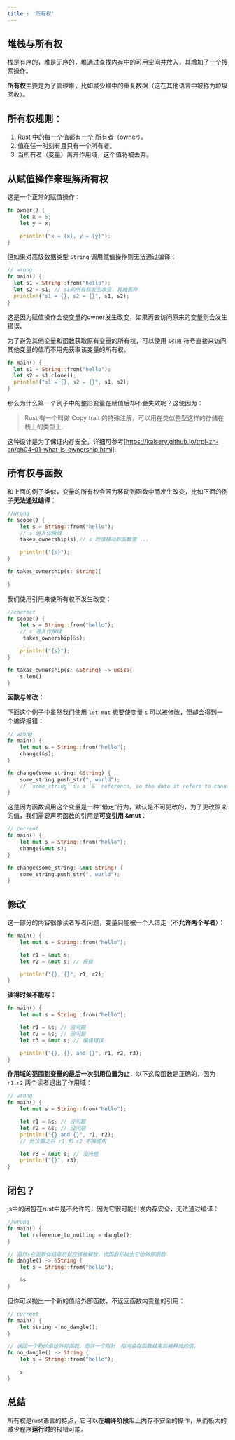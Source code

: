 ```yaml
---
title : '所有权'
---
```

## 堆栈与所有权

栈是有序的，堆是无序的，堆通过查找内存中的可用空间并放入，其增加了一个搜索操作。

**所有权**主要是为了管理堆，比如减少堆中的重复数据（这在其他语言中被称为垃圾回收）。

## 所有权规则：

1. Rust 中的每一个值都有一个 所有者（owner）。
2. 值在任一时刻有且只有一个所有者。
3. 当所有者（变量）离开作用域，这个值将被丢弃。

## 从赋值操作来理解所有权

这是一个正常的赋值操作：

```rust
fn owner() {
    let x = 5;
    let y = x;

    println!("x = {x}, y = {y}");
}
```

但如果对高级数据类型 `String` 调用赋值操作则无法通过编译：

```rust
// wrong
fn main() {
  let s1 = String::from("hello");
  let s2 = s1; // s1的所有权发生改变，其被丢弃
  println!("s1 = {}, s2 = {}", s1, s2);
}
```

这是因为赋值操作会使变量的owner发生改变，如果再去访问原来的变量则会发生错误。

为了避免其他变量和函数获取原有变量的所有权，可以使用 `&引用` 符号直接来访问其他变量的值而不用先获取该变量的所有权。


```rust
fn main() {
  let s1 = String::from("hello");
  let s2 = s1.clone();
  println!("s1 = {}, s2 = {}", s1, s2);
}
```

那么为什么第一个例子中的整形变量在赋值后却不会失效呢？这使因为：

> Rust 有一个叫做 Copy trait 的特殊注解，可以用在类似整型这样的存储在栈上的类型上.

这种设计是为了保证内存安全，详细可参考[https://kaisery.github.io/trpl-zh-cn/ch04-01-what-is-ownership.html].

## 所有权与函数

和上面的例子类似，变量的所有权会因为移动到函数中而发生改变，比如下面的例子**无法通过编译**：

```rust
//wrong
fn scope() {
    let s = String::from("hello");
    // s 进入作用域
    takes_ownership(s);// s 的值移动到函数里 ...

    println!("{s}");
}

fn takes_ownership(s: String){
    
}
```

我们使用引用来使所有权不发生改变：

```rust
//correct
fn scope() {
    let s = String::from("hello");
    // s 进入作用域
     takes_ownership(&s);

    println!("{s}");
}

fn takes_ownership(s: &String) -> usize{
    s.len()
}
```

**函数与修改：**

下面这个例子中虽然我们使用 `let mut` 想要使变量 `s` 可以被修改，但却会得到一个编译报错：

```rust
// wrong
fn main() {
    let mut s = String::from("hello");
    change(&s);
}

fn change(some_string: &String) {
    some_string.push_str(", world");
    // `some_string` is a `&` reference, so the data it refers to cannot be borrowed as mutable
}
```

这是因为函数调用这个变量是一种”借走“行为，默认是不可更改的，为了更改原来的值，我们需要声明函数的引用是**可变引用 &mut**：

```rust
// corrent
fn main() {
    let mut s = String::from("hello");
    change(&mut s);
}

fn change(some_string: &mut String) {
    some_string.push_str(", world");
}
```

## 修改

这一部分的内容很像读者写者问题，变量只能被一个人借走（**不允许两个写者**）：

```rust
fn main() {
    let mut s = String::from("hello");

    let r1 = &mut s;
    let r2 = &mut s; // 报错

    println!("{}, {}", r1, r2);
}

```

**读得时候不能写：**

```rust
fn main() {
    let mut s = String::from("hello");

    let r1 = &s; // 没问题
    let r2 = &s; // 没问题
    let r3 = &mut s; // 编译错误

    println!("{}, {}, and {}", r1, r2, r3);
}

```

**作用域的范围到变量的最后一次引用位置为止**，以下这段函数是正确的，因为 `r1,r2` 两个读者退出了作用域：

```rust
// wrong
fn main() {
    let mut s = String::from("hello");

    let r1 = &s; // 没问题
    let r2 = &s; // 没问题
    println!("{} and {}", r1, r2);
    // 此位置之后 r1 和 r2 不再使用

    let r3 = &mut s; // 没问题
    println!("{}", r3);
}

```

## 闭包？

js中的闭包在rust中是不允许的，因为它很可能引发内存安全，无法通过编译：

```rust
//wrong
fn main() {
    let reference_to_nothing = dangle();
}

// 虽然s在函数体结束后就应该被释放，但函数却抛出它给外部函数
fn dangle() -> &String {
    let s = String::from("hello");

    &s
}
```

但你可以抛出一个新的值给外部函数，不返回函数内变量的引用：

```rust
// current
fn main() {
    let string = no_dangle();
}

// 返回一个新的值给外部函数，而非一个指针，指向会在函数结束后被释放的值。
fn no_dangle() -> String {
    let s = String::from("hello");

    s
}
```

## 总结

所有权是rust语言的特点，它可以在**编译阶段**阻止内存不安全的操作，从而极大的减少程序**运行时**的报错可能。

